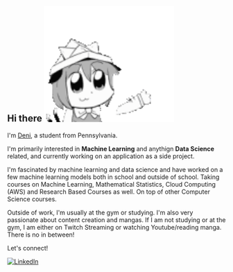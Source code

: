 ## Hi there <img src="./Wave.gif" width="300" alt="Waving Animation">


I'm [Deni](https://denibravo.github.io/portfolio/), a student from Pennsylvania.

I'm primarily interested in **Machine Learning** and anythign **Data Science** related, and currently working on an application as a side project. 

I'm fascinated by machine learning and data science and have worked on a few machine learning models both in school and outside of school. Taking courses on Machine Learning, Mathematical Statistics, Cloud Computing (AWS) and Research Based Courses as well. On top of other Computer Science courses.

Outside of work, I'm usually at the gym or studying. I'm also very passionate about content creation and mangas. If I am not studying or at the gym, I am either on Twitch Streaming or watching Youtube/reading manga. There is no in between!

Let's connect!

[![LinkedIn](https://img.shields.io/badge/LinkedIn-Profile-blue?style=flat&logo=linkedin)](https://www.linkedin.com/in/denibravo)  
